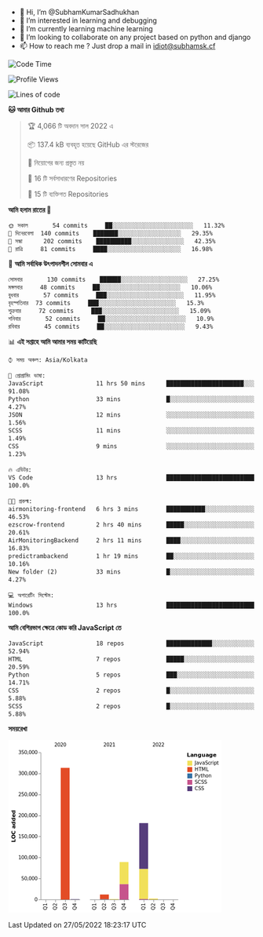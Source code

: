 - 👋 Hi, I’m @SubhamKumarSadhukhan
- 👀 I’m interested in learning and debugging
- 🌱 I’m currently learning machine learning
- 💞️ I’m looking to collaborate on any project based on python and django
- 📫 How to reach me ?
      Just drop a mail in idiot@subhamsk.cf

<!---
SubhamKumarSadhukhan/SubhamKumarSadhukhan is a ✨ special ✨ repository because its `README.md` (this file) appears on your GitHub profile.
You can click the Preview link to take a look at your changes.
--->


<!--START_SECTION:waka-->
![Code Time](http://img.shields.io/badge/Code%20Time-509%20hrs%2043%20mins-blue)

![Profile Views](http://img.shields.io/badge/%E0%A6%AA%E0%A7%8D%E0%A6%B0%E0%A7%8B%E0%A6%AB%E0%A6%BE%E0%A6%87%E0%A6%B2%20%E0%A6%A6%E0%A6%B0%E0%A7%8D%E0%A6%B6%E0%A6%A8-2-blue)

![Lines of code](https://img.shields.io/badge/%E0%A6%B9%E0%A7%8D%E0%A6%AF%E0%A6%BE%E0%A6%B2%E0%A7%8B%20%E0%A6%93%E0%A6%AF%E0%A6%BC%E0%A6%BE%E0%A6%B0%E0%A7%8D%E0%A6%B2%E0%A7%8D%E0%A6%A1%20%E0%A6%A5%E0%A7%87%E0%A6%95%E0%A7%87%20%E0%A6%86%E0%A6%AE%E0%A6%BF%20%E0%A6%B2%E0%A6%BF%E0%A6%96%E0%A7%87%E0%A6%9B%E0%A6%BF-600%20Thousand%20%E0%A6%95%E0%A7%8B%E0%A6%A1%E0%A7%87%E0%A6%B0%20%E0%A6%B2%E0%A6%BE%E0%A6%87%E0%A6%A8-blue)

**🐱 আমার Github তথ্য** 

> 🏆 4,066 টি অবদান সাল 2022 এ
 > 
> 📦 137.4 kB ব্যবহৃত হয়েছে GitHub এর স্টরেজের 
 > 
> 🚫 নিয়োগের জন্য প্রস্তুত নয়
 > 
> 📜 16 টি সর্বসাধারণের Repositories 
 > 
> 🔑 15 টি ব্যক্তিগত Repositories  
 > 
**আমি হলাম রাতের 🦉** 

```text
🌞 সকাল       54 commits     ██░░░░░░░░░░░░░░░░░░░░░░░   11.32% 
🌆 দিনেরবেলা  140 commits    ███████░░░░░░░░░░░░░░░░░░   29.35% 
🌃 সন্ধা      202 commits    ██████████░░░░░░░░░░░░░░░   42.35% 
🌙 রাত্রি     81 commits     ████░░░░░░░░░░░░░░░░░░░░░   16.98%

```
📅 **আমি সর্বাধিক উৎপাদনশীল সোমবার এ** 

```text
সোমবার       130 commits    ██████░░░░░░░░░░░░░░░░░░░   27.25% 
মঙ্গলবার     48 commits     ██░░░░░░░░░░░░░░░░░░░░░░░   10.06% 
বুধবার       57 commits     ███░░░░░░░░░░░░░░░░░░░░░░   11.95% 
বৃহস্পতিবার  73 commits     ███░░░░░░░░░░░░░░░░░░░░░░   15.3% 
শুক্রবার     72 commits     ███░░░░░░░░░░░░░░░░░░░░░░   15.09% 
শনিবার       52 commits     ██░░░░░░░░░░░░░░░░░░░░░░░   10.9% 
রবিবার       45 commits     ██░░░░░░░░░░░░░░░░░░░░░░░   9.43%

```


📊 **এই সপ্তাহে আমি আমার সময় কাটিয়েছি** 

```text
⌚︎ সময় অঞ্চল: Asia/Kolkata

💬 প্রোগ্রামিং ভাষা: 
JavaScript               11 hrs 50 mins      ██████████████████████░░░   91.08% 
Python                   33 mins             █░░░░░░░░░░░░░░░░░░░░░░░░   4.27% 
JSON                     12 mins             ░░░░░░░░░░░░░░░░░░░░░░░░░   1.56% 
SCSS                     11 mins             ░░░░░░░░░░░░░░░░░░░░░░░░░   1.49% 
CSS                      9 mins              ░░░░░░░░░░░░░░░░░░░░░░░░░   1.23%

🔥 এডিটর: 
VS Code                  13 hrs              █████████████████████████   100.0%

🐱‍💻 প্রকল্ম: 
airmonitoring-frontend   6 hrs 3 mins        ███████████░░░░░░░░░░░░░░   46.53% 
ezscrow-frontend         2 hrs 40 mins       █████░░░░░░░░░░░░░░░░░░░░   20.61% 
AirMonitoringBackend     2 hrs 11 mins       ████░░░░░░░░░░░░░░░░░░░░░   16.83% 
predictrambackend        1 hr 19 mins        ██░░░░░░░░░░░░░░░░░░░░░░░   10.16% 
New folder (2)           33 mins             █░░░░░░░░░░░░░░░░░░░░░░░░   4.27%

💻 অপারেটিং সিস্টেম: 
Windows                  13 hrs              █████████████████████████   100.0%

```

**আমি বেশিরভাগ ক্ষেত্রে কোড করি JavaScript তে** 

```text
JavaScript               18 repos            █████████████░░░░░░░░░░░░   52.94% 
HTML                     7 repos             █████░░░░░░░░░░░░░░░░░░░░   20.59% 
Python                   5 repos             ███░░░░░░░░░░░░░░░░░░░░░░   14.71% 
CSS                      2 repos             █░░░░░░░░░░░░░░░░░░░░░░░░   5.88% 
SCSS                     2 repos             █░░░░░░░░░░░░░░░░░░░░░░░░   5.88%

```


**সময়রেখা**

![Chart not found](https://raw.githubusercontent.com/SubhamKumarSadhukhan/SubhamKumarSadhukhan/main/charts/bar_graph.png) 


 Last Updated on 27/05/2022 18:23:17 UTC
<!--END_SECTION:waka-->
